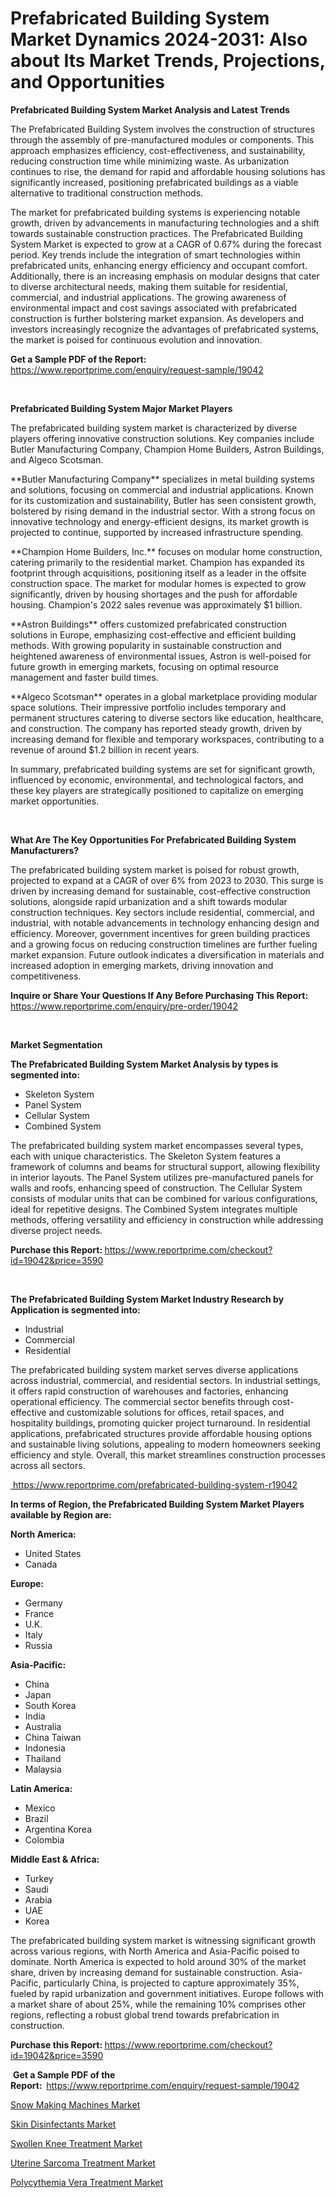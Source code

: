 <p><h1>Prefabricated Building System Market Dynamics 2024-2031: Also about Its Market Trends, Projections, and Opportunities</h1></p><p><strong>Prefabricated Building System Market Analysis and Latest Trends</strong></p>
<p><p>The Prefabricated Building System involves the construction of structures through the assembly of pre-manufactured modules or components. This approach emphasizes efficiency, cost-effectiveness, and sustainability, reducing construction time while minimizing waste. As urbanization continues to rise, the demand for rapid and affordable housing solutions has significantly increased, positioning prefabricated buildings as a viable alternative to traditional construction methods.</p><p>The market for prefabricated building systems is experiencing notable growth, driven by advancements in manufacturing technologies and a shift towards sustainable construction practices. The Prefabricated Building System Market is expected to grow at a CAGR of 0.67% during the forecast period. Key trends include the integration of smart technologies within prefabricated units, enhancing energy efficiency and occupant comfort. Additionally, there is an increasing emphasis on modular designs that cater to diverse architectural needs, making them suitable for residential, commercial, and industrial applications. The growing awareness of environmental impact and cost savings associated with prefabricated construction is further bolstering market expansion. As developers and investors increasingly recognize the advantages of prefabricated systems, the market is poised for continuous evolution and innovation.</p></p>
<p><strong>Get a Sample PDF of the Report:&nbsp;</strong> <a href="https://www.reportprime.com/enquiry/request-sample/19042?utm_campaign=11&utm_medium=2&utm_source=Github&utm_content=ia&utm_term=22112024&utm_id=prefabricated-building-system">https://www.reportprime.com/enquiry/request-sample/19042</a></p>
<p>&nbsp;</p>
<p><strong>Prefabricated Building System Major Market Players</strong></p>
<p><p>The prefabricated building system market is characterized by diverse players offering innovative construction solutions. Key companies include Butler Manufacturing Company, Champion Home Builders, Astron Buildings, and Algeco Scotsman.</p><p>**Butler Manufacturing Company** specializes in metal building systems and solutions, focusing on commercial and industrial applications. Known for its customization and sustainability, Butler has seen consistent growth, bolstered by rising demand in the industrial sector. With a strong focus on innovative technology and energy-efficient designs, its market growth is projected to continue, supported by increased infrastructure spending.</p><p>**Champion Home Builders, Inc.** focuses on modular home construction, catering primarily to the residential market. Champion has expanded its footprint through acquisitions, positioning itself as a leader in the offsite construction space. The market for modular homes is expected to grow significantly, driven by housing shortages and the push for affordable housing. Champion's 2022 sales revenue was approximately $1 billion.</p><p>**Astron Buildings** offers customized prefabricated construction solutions in Europe, emphasizing cost-effective and efficient building methods. With growing popularity in sustainable construction and heightened awareness of environmental issues, Astron is well-poised for future growth in emerging markets, focusing on optimal resource management and faster build times.</p><p>**Algeco Scotsman** operates in a global marketplace providing modular space solutions. Their impressive portfolio includes temporary and permanent structures catering to diverse sectors like education, healthcare, and construction. The company has reported steady growth, driven by increasing demand for flexible and temporary workspaces, contributing to a revenue of around $1.2 billion in recent years.</p><p>In summary, prefabricated building systems are set for significant growth, influenced by economic, environmental, and technological factors, and these key players are strategically positioned to capitalize on emerging market opportunities.</p></p>
<p>&nbsp;</p>
<p><strong>What Are The Key Opportunities For Prefabricated Building System Manufacturers?</strong></p>
<p><p>The prefabricated building system market is poised for robust growth, projected to expand at a CAGR of over 6% from 2023 to 2030. This surge is driven by increasing demand for sustainable, cost-effective construction solutions, alongside rapid urbanization and a shift towards modular construction techniques. Key sectors include residential, commercial, and industrial, with notable advancements in technology enhancing design and efficiency. Moreover, government incentives for green building practices and a growing focus on reducing construction timelines are further fueling market expansion. Future outlook indicates a diversification in materials and increased adoption in emerging markets, driving innovation and competitiveness.</p></p>
<p><strong>Inquire or Share Your Questions If Any Before Purchasing This Report:</strong> <a href="https://www.reportprime.com/enquiry/pre-order/19042?utm_campaign=11&utm_medium=2&utm_source=Github&utm_content=ia&utm_term=22112024&utm_id=prefabricated-building-system">https://www.reportprime.com/enquiry/pre-order/19042</a></p>
<p>&nbsp;</p>
<p><strong>Market Segmentation</strong></p>
<p><strong>The Prefabricated Building System Market Analysis by types is segmented into:</strong></p>
<p><ul><li>Skeleton System</li><li>Panel System</li><li>Cellular System</li><li>Combined System</li></ul></p>
<p><p>The prefabricated building system market encompasses several types, each with unique characteristics. The Skeleton System features a framework of columns and beams for structural support, allowing flexibility in interior layouts. The Panel System utilizes pre-manufactured panels for walls and roofs, enhancing speed of construction. The Cellular System consists of modular units that can be combined for various configurations, ideal for repetitive designs. The Combined System integrates multiple methods, offering versatility and efficiency in construction while addressing diverse project needs.</p></p>
<p><strong>Purchase this Report:&nbsp;</strong><a href="https://www.reportprime.com/checkout?id=19042&price=3590&utm_campaign=11&utm_medium=2&utm_source=Github&utm_content=ia&utm_term=22112024&utm_id=prefabricated-building-system">https://www.reportprime.com/checkout?id=19042&price=3590</a></p>
<p>&nbsp;</p>
<p><strong>The Prefabricated Building System Market Industry Research by Application is segmented into:</strong></p>
<p><ul><li>Industrial</li><li>Commercial</li><li>Residential</li></ul></p>
<p><p>The prefabricated building system market serves diverse applications across industrial, commercial, and residential sectors. In industrial settings, it offers rapid construction of warehouses and factories, enhancing operational efficiency. The commercial sector benefits through cost-effective and customizable solutions for offices, retail spaces, and hospitality buildings, promoting quicker project turnaround. In residential applications, prefabricated structures provide affordable housing options and sustainable living solutions, appealing to modern homeowners seeking efficiency and style. Overall, this market streamlines construction processes across all sectors.</p></p>
<p><a href="https://www.reportprime.com/prefabricated-building-system-r19042?utm_campaign=11&utm_medium=2&utm_source=Github&utm_content=ia&utm_term=22112024&utm_id=prefabricated-building-system">&nbsp;https://www.reportprime.com/prefabricated-building-system-r19042</a></p>
<p><strong>In terms of Region, the Prefabricated Building System Market Players available by Region are:</strong></p>
<p>
    <p> <strong> North America: </strong>
        <ul>
            <li>United States</li>
            <li>Canada</li>
        </ul>
        </p> 
    <p> <strong> Europe: </strong>
        <ul>
            <li>Germany</li>
            <li>France</li>
            <li>U.K.</li>
            <li>Italy</li>
            <li>Russia</li>
        </ul>
        </p> 
    <p> <strong> Asia-Pacific: </strong>
        <ul>
            <li>China</li>
            <li>Japan</li>
            <li>South Korea</li>
            <li>India</li>
            <li>Australia</li>
            <li>China Taiwan</li>
            <li>Indonesia</li>
            <li>Thailand</li>
            <li>Malaysia</li>
        </ul>
        </p> 
    <p> <strong> Latin America: </strong>
        <ul>
            <li>Mexico</li>
            <li>Brazil</li>
            <li>Argentina Korea</li>
            <li>Colombia</li>
        </ul>
        </p> 
    <p> <strong> Middle East & Africa: </strong>
        <ul>
            <li>Turkey</li>
            <li>Saudi</li>
            <li>Arabia</li>
            <li>UAE</li>
            <li>Korea</li>
        </ul>
    </p>
    </p>
<p><p>The prefabricated building system market is witnessing significant growth across various regions, with North America and Asia-Pacific poised to dominate. North America is expected to hold around 30% of the market share, driven by increasing demand for sustainable construction. Asia-Pacific, particularly China, is projected to capture approximately 35%, fueled by rapid urbanization and government initiatives. Europe follows with a market share of about 25%, while the remaining 10% comprises other regions, reflecting a robust global trend towards prefabrication in construction.</p></p>
<p><strong>Purchase this Report: </strong><a href="https://www.reportprime.com/checkout?id=19042&price=3590&utm_campaign=11&utm_medium=2&utm_source=Github&utm_content=ia&utm_term=22112024&utm_id=prefabricated-building-system">https://www.reportprime.com/checkout?id=19042&price=3590</a></p>
<p>&nbsp;<strong>Get a Sample PDF of the Report:&nbsp;&nbsp;</strong><a href="https://www.reportprime.com/enquiry/request-sample/19042?utm_campaign=11&utm_medium=2&utm_source=Github&utm_content=ia&utm_term=22112024&utm_id=prefabricated-building-system">https://www.reportprime.com/enquiry/request-sample/19042</a></p>
<p><strong></strong></p>
<p><p><a href="https://github.com/KamrulHadi87/Market-Research-Report-List-1/blob/main/snow-making-machines-market.md?utm_campaign=11&utm_medium=2&utm_source=Github&utm_content=ia&utm_term=22112024&utm_id=prefabricated-building-system">Snow Making Machines Market</a></p><p><a href="https://issuu.com/reportprime-2/docs/skin-disinfectants-market-size-2030_c77e4fd86f6fd1?utm_campaign=11&utm_medium=2&utm_source=Github&utm_content=ia&utm_term=22112024&utm_id=prefabricated-building-system">Skin Disinfectants Market</a></p><p><a href="https://www.linkedin.com/pulse/future-revenue-market-insights-swollen-knee-treatment-industry-ojklf?utm_campaign=11&utm_medium=2&utm_source=Github&utm_content=ia&utm_term=22112024&utm_id=prefabricated-building-system">Swollen Knee Treatment Market</a></p><p><a href="https://www.linkedin.com/pulse/uterine-sarcoma-treatment-industry-resonance-49-amplification-cyref?utm_campaign=11&utm_medium=2&utm_source=Github&utm_content=ia&utm_term=22112024&utm_id=prefabricated-building-system">Uterine Sarcoma Treatment Market</a></p><p><a href="https://issuu.com/reportprime-2/docs/polycythemia-vera-treatment-market-_627ef39b6bf70c?utm_campaign=11&utm_medium=2&utm_source=Github&utm_content=ia&utm_term=22112024&utm_id=prefabricated-building-system">Polycythemia Vera Treatment Market</a></p></p>